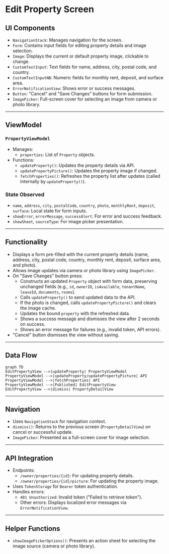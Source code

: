 # Edit Property Screen

## UI Components

* `NavigationStack`: Manages navigation for the screen.
* `Form`: Contains input fields for editing property details and image selection.
* `Image`: Displays the current or default property image, clickable to change.
* `CustomTextInput`: Text fields for name, address, city, postal code, and country.
* `CustomTextInputNB`: Numeric fields for monthly rent, deposit, and surface area.
* `ErrorNotificationView`: Shows error or success messages.
* `Button`: "Cancel" and "Save Changes" buttons for form submission.
* `ImagePicker`: Full-screen cover for selecting an image from camera or photo library.

---

## ViewModel

### `PropertyViewModel`
* Manages:
  * `properties`: List of `Property` objects.
* Functions:
  * `updateProperty()`: Updates the property details via API.
  * `updatePropertyPicture()`: Updates the property image if changed.
  * `fetchProperties()`: Refreshes the property list after updates (called internally by `updateProperty()`).

### State Observed
* `name`, `address`, `city`, `postalCode`, `country`, `photo`, `monthlyRent`, `deposit`, `surface`: Local state for form inputs.
* `showError`, `errorMessage`, `successAlert`: For error and success feedback.
* `showSheet`, `sourceType`: For image picker presentation.

---

## Functionality

* Displays a form pre-filled with the current property details (name, address, city, postal code, country, monthly rent, deposit, surface area, and photo).
* Allows image updates via camera or photo library using `ImagePicker`.
* On "Save Changes" button press:
  * Constructs an updated `Property` object with form data, preserving unchanged fields (e.g., `id`, `ownerID`, `isAvailable`, `tenantName`, `leaseId`, `documents`, `rooms`).
  * Calls `updateProperty()` to send updated data to the API.
  * If the photo is changed, calls `updatePropertyPicture()` and clears the image cache.
  * Updates the bound `property` with the refreshed data.
  * Shows a success message and dismisses the view after 2 seconds on success.
  * Shows an error message for failures (e.g., invalid token, API errors).
* "Cancel" button dismisses the view without saving.

---

## Data Flow

```mermaid
graph TD
EditPropertyView -->|updateProperty| PropertyViewModel
PropertyViewModel -->|updateProperty/updatePropertyPicture| API
PropertyViewModel -->|fetchProperties| API
PropertyViewModel -->|Published| EditPropertyView
EditPropertyView -->|dismiss| PropertyDetailView
```

---

## Navigation

* Uses `NavigationStack` for navigation context.
* `dismiss()`: Returns to the previous screen (`PropertyDetailView`) on cancel or successful update.
* `ImagePicker`: Presented as a full-screen cover for image selection.

---

## API Integration

* Endpoints:
  * `/owner/properties/{id}`: For updating property details.
  * `/owner/properties/{id}/picture`: For updating the property image.
* Uses `TokenStorage` for `Bearer` token authentication.
* Handles errors:
  * `401 Unauthorized`: Invalid token ("Failed to retrieve token").
  * Other errors: Displays localized error messages via `ErrorNotificationView`.

---

## Helper Functions

* `showImagePickerOptions()`: Presents an action sheet for selecting the image source (camera or photo library).
